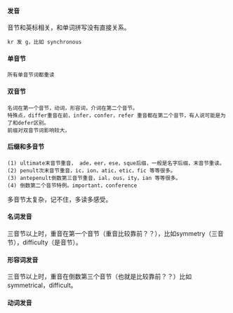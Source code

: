 #### 发音

音节和英标相关，和单词拼写没有直接关系。

```
kr 发 g，比如 synchronous
```

#### 单音节
```
所有单音节词都重读
```

#### 双音节
```
名词在第一个音节，动词，形容词，介词在第二个音节。
特殊点，differ重音在前，infer，confer，refer 重音都在第二个音节，有人说可能是为了和defer区别。
前缀对双音节词影响较大，
```

#### 后缀和多音节
```
(1) ultimate末音节重音， ade，eer，ese，sque后缀，一般是名字后缀，末音节重读。
(2) penult次末音节重音，ic，ion，atic，etic，fic 等等很多。
(3) antepenult倒数第三音节重音，ial，ous，ity，ian 等等很多。
(4) 倒数第二个音节特例。important，conference
```
多音节太复杂，记不住，多读多感受。

#### 名词发音
三音节以上时，重音在第一个音节（重音比较靠前？？），比如symmetry（三音节），difficulty（是音节）。

#### 形容词发音
三音节以上时，重音在倒数第三个音节（也就是比较靠前？？）比如symmetrical，difficult。

#### 动词发音
